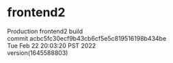 # frontend2  
Production frontend2 build  
commit acbc5fc30ecf9b43cb6cf5e5c819516198b434be  
Tue Feb 22 20:03:20 PST 2022  
version(1645588803)  
